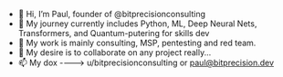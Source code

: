 - 👋 Hi, I’m Paul, founder of @bitprecisionconsulting
- 👀 My journey currently includes Python, ML, Deep Neural Nets, Transformers, and Quantum-putering for skills dev
- 💼 My work is mainly consulting, MSP, pentesting and red team.
- 💞️ My desire is to collaborate on any project really...
- 📫 My dox ----> u/bitprecisionconsulting  or paul@bitprecision.dev 
<!---
bitprecisionconsulting/bitprecisionconsulting is a ✨ special ✨ repository because its `README.md` (this file) appears on your GitHub profile.
You can click the Preview link to take a look at your changes.
--->
